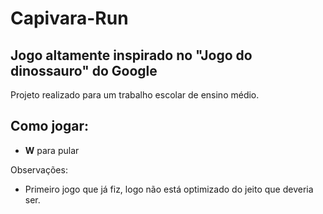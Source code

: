 # Capivara-Run
## Jogo altamente inspirado no "Jogo do dinossauro" do Google

Projeto realizado para um trabalho escolar de ensino médio.

## Como jogar:
 * **W** para pular

Observações: 
  * Primeiro jogo que já fiz, logo não está optimizado do jeito que deveria ser.
